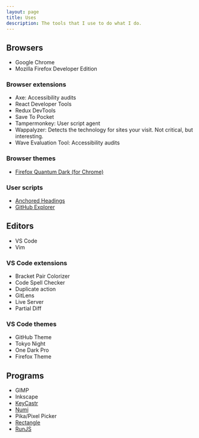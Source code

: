 ```yaml
---
layout: page
title: Uses
description: The tools that I use to do what I do.
---
```


## Browsers

- Google Chrome
- Mozilla Firefox Developer Edition

### Browser extensions

- Axe: Accessibility audits
- React Developer Tools
- Redux DevTools
- Save To Pocket
- Tampermonkey: User script agent
- Wappalyzer: Detects the technology for sites your visit. Not critical, but interesting.
- Wave Evaluation Tool: Accessibility audits

### Browser themes

- [Firefox Quantum Dark (for Chrome)](https://chrome.google.com/webstore/detail/firefox-quantum-dark/bgjapaaipcggokffggjohablhepagibn)

### User scripts

- [Anchored Headings](https://gist.github.com/SeanMcP/ade3cb371d697709b3b95c5d539d888f)
- [GitHub Explorer](https://gist.github.com/SeanMcP/1bf09672e56b6780cf02fa52736ea2c6)

## Editors

- VS Code
- Vim

### VS Code extensions

- Bracket Pair Colorizer
- Code Spell Checker
- Duplicate action
- GitLens
- Live Server
- Partial Diff

### VS Code themes

- GitHub Theme
- Tokyo Night
- One Dark Pro
- Firefox Theme

## Programs

- GIMP
- Inkscape
- [KeyCastr](https://github.com/keycastr/keycastr)
- [Numi](https://numi.app/)
- Pika/Pixel Picker
- [Rectangle](https://rectangleapp.com/)
- [RunJS](https://runjs.app/)
